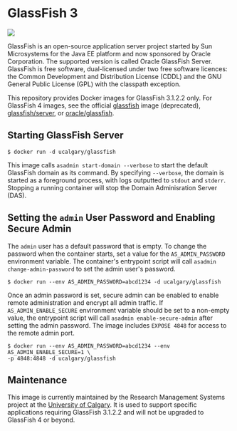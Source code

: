 # GlassFish 3

[![](https://images.microbadger.com/badges/image/ucalgary/glassfish:3.1.2.2.svg)](https://microbadger.com/images/ucalgary/glassfish:3.1.2.2)

GlassFish is an open-source application server project started by Sun Microsystems for the Java EE platform and now sponsored by Oracle Corporation. The supported version is called Oracle GlassFish Server. GlassFish is free software, dual-licensed under two free software licences: the Common Development and Distribution License (CDDL) and the GNU General Public License (GPL) with the classpath exception.

This repository provides Docker images for GlassFish 3.1.2.2 only. For GlassFish 4 images, see the official [glassfish](https://hub.docker.com/_/glassfish/) image (deprecated), [glassfish/server](https://hub.docker.com/r/glassfish/server/), or [oracle/glassfish](https://hub.docker.com/r/oracle/glassfish/).

## Starting GlassFish Server

```
$ docker run -d ucalgary/glassfish
```

This image calls `asadmin start-domain --verbose` to start the default GlassFish domain as its command. By specifying `--verbose`, the domain is started as a foreground process, with logs outputted to `stdout` and `stderr`. Stopping a running container will stop the Domain Adminisration Server (DAS).

## Setting the `admin` User Password and Enabling Secure Admin

The `admin` user has a default password that is empty. To change the password when the container starts, set a value for the `AS_ADMIN_PASSWORD` environment variable. The container's entrypoint script will call `asadmin change-admin-password` to set the admin user's password.

```
$ docker run --env AS_ADMIN_PASSWORD=abcd1234 -d ucalgary/glassfish
```

Once an admin password is set, secure admin can be enabled to enable remote administration and encrypt all admin traffic. If `AS_ADMIN_ENABLE_SECURE` environment variable should be set to a non-empty value, the entrypoint script will call `asadmin enable-secure-admin` after setting the admin password. The image includes `EXPOSE 4848` for access to the remote admin port.

```
$ docker run --env AS_ADMIN_PASSWORD=abcd1234 --env AS_ADMIN_ENABLE_SECURE=1 \
-p 4848:4848 -d ucalgary/glassfish
```

## Maintenance

This image is currently maintained by the Research Management Systems project at the [University of Calgary](http://www.ucalgary.ca/). It is used to support specific applications requiring GlassFish 3.1.2.2 and will not be upgraded to GlassFish 4 or beyond.
